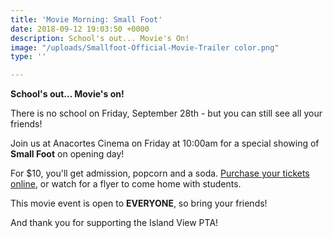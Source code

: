 ```yaml
---
title: 'Movie Morning: Small Foot'
date: 2018-09-12 19:03:50 +0000
description: School's out... Movie's On!
image: "/uploads/Smallfoot-Official-Movie-Trailer color.png"
type: ''

---
```

**School's out... Movie's on!**

There is no school on Friday, September 28th - but you can still see all your friends!

Join us at Anacortes Cinema on Friday at 10:00am for a special showing of **Small Foot** on opening day!

For $10, you'll get admission, popcorn and a soda. [Purchase your tickets online](https://www.islandviewpta.org/movie), or watch for a flyer to come home with students. 

This movie event is open to **EVERYONE**, so bring your friends!

And thank you for supporting the Island View PTA!